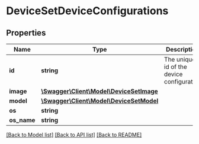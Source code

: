 # DeviceSetDeviceConfigurations

## Properties
Name | Type | Description | Notes
------------ | ------------- | ------------- | -------------
**id** | **string** | The unique id of the device configuration | [optional] 
**image** | [**\Swagger\Client\Model\DeviceSetImage**](DeviceSetImage.md) |  | [optional] 
**model** | [**\Swagger\Client\Model\DeviceSetModel**](DeviceSetModel.md) |  | [optional] 
**os** | **string** |  | [optional] 
**os_name** | **string** |  | [optional] 

[[Back to Model list]](../README.md#documentation-for-models) [[Back to API list]](../README.md#documentation-for-api-endpoints) [[Back to README]](../README.md)


